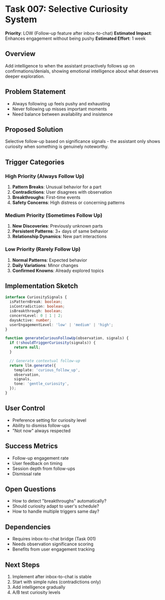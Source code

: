 # Task 007: Selective Curiosity System

**Priority**: LOW (Follow-up feature after inbox-to-chat)
**Estimated Impact**: Enhances engagement without being pushy
**Estimated Effort**: 1 week

## Overview

Add intelligence to when the assistant proactively follows up on confirmations/denials, showing emotional intelligence about what deserves deeper exploration.

## Problem Statement

- Always following up feels pushy and exhausting
- Never following up misses important moments
- Need balance between availability and insistence

## Proposed Solution

Selective follow-up based on significance signals - the assistant only shows curiosity when something is genuinely noteworthy.

## Trigger Categories

### High Priority (Always Follow Up)

1. **Pattern Breaks**: Unusual behavior for a part
2. **Contradictions**: User disagrees with observation
3. **Breakthroughs**: First-time events
4. **Safety Concerns**: High distress or concerning patterns

### Medium Priority (Sometimes Follow Up)

1. **New Discoveries**: Previously unknown parts
2. **Persistent Patterns**: 3+ days of same behavior
3. **Relationship Dynamics**: New part interactions

### Low Priority (Rarely Follow Up)

1. **Normal Patterns**: Expected behavior
2. **Daily Variations**: Minor changes
3. **Confirmed Knowns**: Already explored topics

## Implementation Sketch

```typescript
interface CuriositySignals {
  isPatternBreak: boolean;
  isContradiction: boolean;
  isBreakthrough: boolean;
  concernLevel: 0 | 1 | 2;
  daysActive: number;
  userEngagementLevel: 'low' | 'medium' | 'high';
}

function generateCuriousFollowUp(observation, signals) {
  if (!shouldTriggerCuriosity(signals)) {
    return null;
  }

  // Generate contextual follow-up
  return llm.generate({
    template: 'curious_follow_up',
    observation,
    signals,
    tone: 'gentle_curiosity',
  });
}
```

## User Control

- Preference setting for curiosity level
- Ability to dismiss follow-ups
- "Not now" always respected

## Success Metrics

- Follow-up engagement rate
- User feedback on timing
- Session depth from follow-ups
- Dismissal rate

## Open Questions

- How to detect "breakthroughs" automatically?
- Should curiosity adapt to user's schedule?
- How to handle multiple triggers same day?

## Dependencies

- Requires inbox-to-chat bridge (Task 001)
- Needs observation significance scoring
- Benefits from user engagement tracking

## Next Steps

1. Implement after inbox-to-chat is stable
2. Start with simple rules (contradictions only)
3. Add intelligence gradually
4. A/B test curiosity levels
